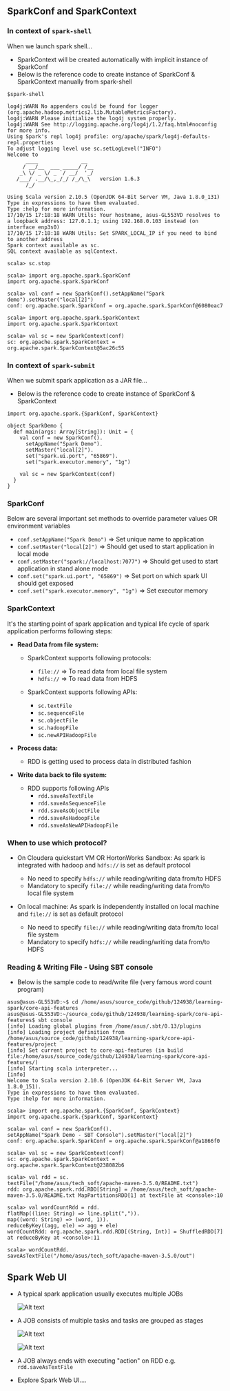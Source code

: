 ## SparkConf and SparkContext

### In context of `spark-shell`
When we launch spark shell...
* SparkContext will be created automatically with implicit instance of SparkConf
* Below is the reference code to create instance of SparkConf & SparkContext manually from spark-shell

~~~
$spark-shell

log4j:WARN No appenders could be found for logger (org.apache.hadoop.metrics2.lib.MutableMetricsFactory).
log4j:WARN Please initialize the log4j system properly.
log4j:WARN See http://logging.apache.org/log4j/1.2/faq.html#noconfig for more info.
Using Spark's repl log4j profile: org/apache/spark/log4j-defaults-repl.properties
To adjust logging level use sc.setLogLevel("INFO")
Welcome to
      ____              __
     / __/__  ___ _____/ /__
    _\ \/ _ \/ _ `/ __/  '_/
   /___/ .__/\_,_/_/ /_/\_\   version 1.6.3
      /_/

Using Scala version 2.10.5 (OpenJDK 64-Bit Server VM, Java 1.8.0_131)
Type in expressions to have them evaluated.
Type :help for more information.
17/10/15 17:18:18 WARN Utils: Your hostname, asus-GL553VD resolves to a loopback address: 127.0.1.1; using 192.168.0.103 instead (on interface enp3s0)
17/10/15 17:18:18 WARN Utils: Set SPARK_LOCAL_IP if you need to bind to another address
Spark context available as sc.
SQL context available as sqlContext.
~~~

~~~
scala> sc.stop

scala> import org.apache.spark.SparkConf
import org.apache.spark.SparkConf

scala> val conf = new SparkConf().setAppName("Spark demo").setMaster("local[2]")
conf: org.apache.spark.SparkConf = org.apache.spark.SparkConf@6080eac7

scala> import org.apache.spark.SparkContext
import org.apache.spark.SparkContext

scala> val sc = new SparkContext(conf)
sc: org.apache.spark.SparkContext = org.apache.spark.SparkContext@5ac26c55
~~~

### In context of `spark-submit`
When we submit spark application as a JAR file...
* Below is the reference code to create instance of SparkConf & SparkContext

~~~
import org.apache.spark.{SparkConf, SparkContext}

object SparkDemo {
  def main(args: Array[String]): Unit = {
    val conf = new SparkConf().
      setAppName("Spark Demo").
      setMaster("local[2]").
      set("spark.ui.port", "65869").
      set("spark.executor.memory", "1g")

    val sc = new SparkContext(conf)
  }
}
~~~

### SparkConf
Below are several important set methods to override parameter values OR environment variables
* `conf.setAppName("Spark Demo")` => Set unique name to application
* `conf.setMaster("local[2]")` => Should get used to start application in local mode
* `conf.setMaster("spark://localhost:7077")` => Should get used to start application in stand alone mode
* `conf.set("spark.ui.port", "65869")` => Set port on which spark UI should get exposed
* `conf.set("spark.executor.memory", "1g")` => Set executor memory

### SparkContext 
It's the starting point of spark application and typical life cycle of spark application performs following steps:

* **Read Data from file system:** 
  
  * SparkContext supports following protocols:
    * `file://` => To read data from local file system
    * `hdfs://` => To read data from HDFS
  
  * SparkContext supports following APIs:
    * `sc.textFile`
    * `sc.sequenceFile`
    * `sc.objectFile`
    * `sc.hadoopFile`
    * `sc.newAPIHadoopFile`
  
* **Process data:**
  
  * RDD is getting used to process data in distributed fashion
  
* **Write data back to file system:**   
  
  * RDD supports following APIs
    * `rdd.saveAsTextFile`
    * `rdd.saveAsSequenceFile`
    * `rdd.saveAsObjectFile`
    * `rdd.saveAsHadoopFile`
    * `rdd.saveAsNewAPIHadoopFile`

### When to use which protocol?
  
* On Cloudera quickstart VM OR HortonWorks Sandbox: As spark is integrated with hadoop and `hdfs://` is set as default protocol
  * No need to specify `hdfs://` while reading/writing data from/to HDFS
  * Mandatory to specify `file://` while reading/writing data from/to local file system
  
* On local machine: As spark is independently installed on local machine and `file://` is set as default protocol
  * No need to specify `file://` while reading/writing data from/to local file system
  * Mandatory to specify `hdfs://` while reading/writing data from/to HDFS


### Reading & Writing File - Using SBT console

* Below is the sample code to read/write file (very famous word count program)

~~~
asus@asus-GL553VD:~$ cd /home/asus/source_code/github/124938/learning-spark/core-api-features
asus@asus-GL553VD:~/source_code/github/124938/learning-spark/core-api-features$ sbt console
[info] Loading global plugins from /home/asus/.sbt/0.13/plugins
[info] Loading project definition from /home/asus/source_code/github/124938/learning-spark/core-api-features/project
[info] Set current project to core-api-features (in build file:/home/asus/source_code/github/124938/learning-spark/core-api-features/)
[info] Starting scala interpreter...
[info] 
Welcome to Scala version 2.10.6 (OpenJDK 64-Bit Server VM, Java 1.8.0_151).
Type in expressions to have them evaluated.
Type :help for more information.
~~~

~~~
scala> import org.apache.spark.{SparkConf, SparkContext}
import org.apache.spark.{SparkConf, SparkContext}

scala> val conf = new SparkConf().
setAppName("Spark Demo - SBT Console").setMaster("local[2]")
conf: org.apache.spark.SparkConf = org.apache.spark.SparkConf@a1866f0

scala> val sc = new SparkContext(conf)
sc: org.apache.spark.SparkContext = org.apache.spark.SparkContext@238082b6

scala> val rdd = sc.
textFile("/home/asus/tech_soft/apache-maven-3.5.0/README.txt")
rdd: org.apache.spark.rdd.RDD[String] = /home/asus/tech_soft/apache-maven-3.5.0/README.txt MapPartitionsRDD[1] at textFile at <console>:10

scala> val wordCountRdd = rdd.
flatMap((line: String) => line.split(",")).
map((word: String) => (word, 1)).
reduceByKey((agg, ele) => agg + ele)
wordCountRdd: org.apache.spark.rdd.RDD[(String, Int)] = ShuffledRDD[7] at reduceByKey at <console>:11

scala> wordCountRdd.
saveAsTextFile("/home/asus/tech_soft/apache-maven-3.5.0/out")
~~~

## Spark Web UI

* A typical spark application usually executes multiple JOBs
  
  ![Alt text](images/spark-web-ui-jobs.png?raw=true "Spark Web UI - Jobs")

* A JOB consists of multiple tasks and tasks are grouped as stages

  ![Alt text](images/spark-web-ui-job-details.png?raw=true "Spark Web UI - Job Details")

  ![Alt text](images/spark-web-ui-job-stage.png?raw=true "Spark Web UI - Stage")

* A JOB always ends with executing "action" on RDD e.g. `rdd.saveAsTextFile`

* Explore Spark Web UI....